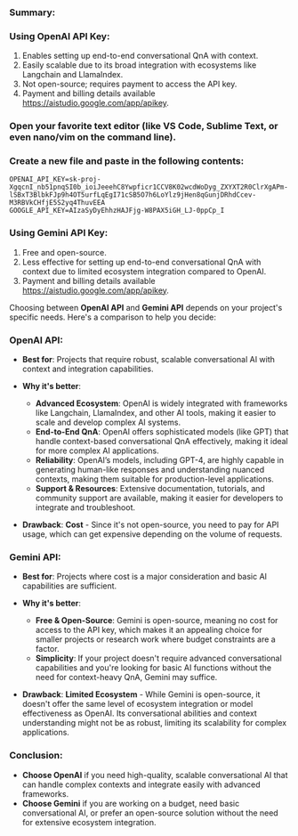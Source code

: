 
### Summary:

### Using OpenAI API Key:
1. Enables setting up end-to-end conversational QnA with context.
2. Easily scalable due to its broad integration with ecosystems like Langchain and LlamaIndex.
3. Not open-source; requires payment to access the API key.
4. Payment and billing details available https://aistudio.google.com/app/apikey.


### Open your favorite text editor (like VS Code, Sublime Text, or even nano/vim on the command line).

### Create a new file and paste in the following contents:
```
OPENAI_API_KEY=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
GOOGLE_API_KEY=AIzaSyDyEhhzHAJFjg-W8PAX5iGH_LJ-0ppCp_I
```

### Using Gemini API Key:
1. Free and open-source.
2. Less effective for setting up end-to-end conversational QnA with context due to limited ecosystem integration compared to OpenAI.
3. Payment and billing details available https://aistudio.google.com/app/apikey.

Choosing between **OpenAI API** and **Gemini API** depends on your project's specific needs. Here's a comparison to help you decide:

### **OpenAI API:**
- **Best for**: Projects that require robust, scalable conversational AI with context and integration capabilities.
- **Why it's better**:
  - **Advanced Ecosystem**: OpenAI is widely integrated with frameworks like Langchain, LlamaIndex, and other AI tools, making it easier to scale and develop complex AI systems.
  - **End-to-End QnA**: OpenAI offers sophisticated models (like GPT) that handle context-based conversational QnA effectively, making it ideal for more complex AI applications.
  - **Reliability**: OpenAI’s models, including GPT-4, are highly capable in generating human-like responses and understanding nuanced contexts, making them suitable for production-level applications.
  - **Support & Resources**: Extensive documentation, tutorials, and community support are available, making it easier for developers to integrate and troubleshoot.

- **Drawback**: **Cost** - Since it's not open-source, you need to pay for API usage, which can get expensive depending on the volume of requests.

### **Gemini API:**
- **Best for**: Projects where cost is a major consideration and basic AI capabilities are sufficient.
- **Why it's better**:
  - **Free & Open-Source**: Gemini is open-source, meaning no cost for access to the API key, which makes it an appealing choice for smaller projects or research work where budget constraints are a factor.
  - **Simplicity**: If your project doesn't require advanced conversational capabilities and you're looking for basic AI functions without the need for context-heavy QnA, Gemini may suffice.
  
- **Drawback**: **Limited Ecosystem** - While Gemini is open-source, it doesn't offer the same level of ecosystem integration or model effectiveness as OpenAI. Its conversational abilities and context understanding might not be as robust, limiting its scalability for complex applications.

### **Conclusion**:
- **Choose OpenAI** if you need high-quality, scalable conversational AI that can handle complex contexts and integrate easily with advanced frameworks.
- **Choose Gemini** if you are working on a budget, need basic conversational AI, or prefer an open-source solution without the need for extensive ecosystem integration.
